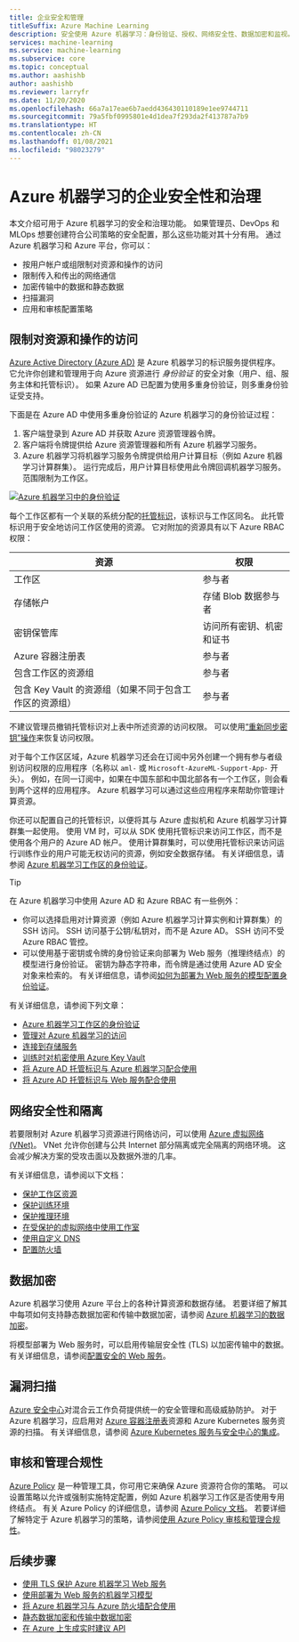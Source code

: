 ```yaml
---
title: 企业安全和管理
titleSuffix: Azure Machine Learning
description: 安全使用 Azure 机器学习：身份验证、授权、网络安全性、数据加密和监视。
services: machine-learning
ms.service: machine-learning
ms.subservice: core
ms.topic: conceptual
ms.author: aashishb
author: aashishb
ms.reviewer: larryfr
ms.date: 11/20/2020
ms.openlocfilehash: 66a7a17eae6b7aedd436430110189e1ee9744711
ms.sourcegitcommit: 79a5fbf0995801e4d1dea7f293da2f413787a7b9
ms.translationtype: HT
ms.contentlocale: zh-CN
ms.lasthandoff: 01/08/2021
ms.locfileid: "98023279"
---
```

# <a name="enterprise-security-and-governance-for-azure-machine-learning"></a>Azure 机器学习的企业安全性和治理

本文介绍可用于 Azure 机器学习的安全和治理功能。 如果管理员、DevOps 和 MLOps 想要创建符合公司策略的安全配置，那么这些功能对其十分有用。 通过 Azure 机器学习和 Azure 平台，你可以：

* 按用户帐户或组限制对资源和操作的访问
* 限制传入和传出的网络通信
* 加密传输中的数据和静态数据
* 扫描漏洞
* 应用和审核配置策略

## <a name="restrict-access-to-resources-and-operations"></a>限制对资源和操作的访问

[Azure Active Directory (Azure AD)](../active-directory/fundamentals/active-directory-whatis.md) 是 Azure 机器学习的标识服务提供程序。 它允许你创建和管理用于向 Azure 资源进行 _身份验证_ 的安全对象（用户、组、服务主体和托管标识）。 如果 Azure AD 已配置为使用多重身份验证，则多重身份验证受支持。

下面是在 Azure AD 中使用多重身份验证的 Azure 机器学习的身份验证过程：

1. 客户端登录到 Azure AD 并获取 Azure 资源管理器令牌。
1. 客户端将令牌提供给 Azure 资源管理器和所有 Azure 机器学习服务。
1. Azure 机器学习将机器学习服务令牌提供给用户计算目标（例如 Azure 机器学习计算群集）。 运行完成后，用户计算目标使用此令牌回调机器学习服务。 范围限制为工作区。

[![Azure 机器学习中的身份验证](media/concept-enterprise-security/authentication.png)](media/concept-enterprise-security/authentication.png#lightbox)

每个工作区都有一个关联的系统分配的[托管标识](../active-directory/managed-identities-azure-resources/overview.md)，该标识与工作区同名。 此托管标识用于安全地访问工作区使用的资源。 它对附加的资源具有以下 Azure RBAC 权限：

| 资源 | 权限 |
| ----- | ----- |
| 工作区 | 参与者 |
| 存储帐户 | 存储 Blob 数据参与者 |
| 密钥保管库 | 访问所有密钥、机密和证书 |
| Azure 容器注册表 | 参与者 |
| 包含工作区的资源组 | 参与者 |
| 包含 Key Vault 的资源组（如果不同于包含工作区的资源组） | 参与者 |

不建议管理员撤销托管标识对上表中所述资源的访问权限。 可以使用[“重新同步密钥”操作](how-to-change-storage-access-key.md)来恢复访问权限。

对于每个工作区区域，Azure 机器学习还会在订阅中另外创建一个拥有参与者级别访问权限的应用程序（名称以 `aml-` 或 `Microsoft-AzureML-Support-App-` 开头）。 例如，在同一订阅中，如果在中国东部和中国北部各有一个工作区，则会看到两个这样的应用程序。 Azure 机器学习可以通过这些应用程序来帮助你管理计算资源。

你还可以配置自己的托管标识，以便将其与 Azure 虚拟机和 Azure 机器学习计算群集一起使用。 使用 VM 时，可以从 SDK 使用托管标识来访问工作区，而不是使用各个用户的 Azure AD 帐户。 使用计算群集时，可以使用托管标识来访问运行训练作业的用户可能无权访问的资源，例如安全数据存储。 有关详细信息，请参阅 [Azure 机器学习工作区的身份验证](how-to-setup-authentication.md)。

> [!TIP]
> 在 Azure 机器学习中使用 Azure AD 和 Azure RBAC 有一些例外：
> * 你可以选择启用对计算资源（例如 Azure 机器学习计算实例和计算群集）的 SSH 访问。 SSH 访问基于公钥/私钥对，而不是 Azure AD。 SSH 访问不受 Azure RBAC 管控。
> * 可以使用基于密钥或令牌的身份验证来向部署为 Web 服务（推理终结点）的模型进行身份验证。 密钥为静态字符串，而令牌是通过使用 Azure AD 安全对象来检索的。 有关详细信息，请参阅[如何为部署为 Web 服务的模型配置身份验证](how-to-authenticate-web-service.md)。

有关详细信息，请参阅下列文章：
* [Azure 机器学习工作区的身份验证](how-to-setup-authentication.md)
* [管理对 Azure 机器学习的访问](how-to-assign-roles.md)
* [连接到存储服务](how-to-access-data.md)
* [训练时对机密使用 Azure Key Vault](how-to-use-secrets-in-runs.md)
* [将 Azure AD 托管标识与 Azure 机器学习配合使用](how-to-use-managed-identities.md)
* [将 Azure AD 托管标识与 Web 服务配合使用](how-to-use-azure-ad-identity.md)

## <a name="network-security-and-isolation"></a>网络安全性和隔离

若要限制对 Azure 机器学习资源进行网络访问，可以使用 [Azure 虚拟网络 (VNet)](../virtual-network/virtual-networks-overview.md)。 VNet 允许你创建与公共 Internet 部分隔离或完全隔离的网络环境。 这会减少解决方案的受攻击面以及数据外泄的几率。

有关详细信息，请参阅以下文档：

* [保护工作区资源](how-to-secure-workspace-vnet.md)
* [保护训练环境](how-to-secure-training-vnet.md)
* [保护推理环境](how-to-secure-inferencing-vnet.md)
* [在受保护的虚拟网络中使用工作室](how-to-enable-studio-virtual-network.md)
* [使用自定义 DNS](how-to-custom-dns.md)
* [配置防火墙](how-to-access-azureml-behind-firewall.md)

<a id="encryption-at-rest"></a><a id="azure-blob-storage"></a>

## <a name="data-encryption"></a>数据加密

Azure 机器学习使用 Azure 平台上的各种计算资源和数据存储。 若要详细了解其中每项如何支持静态数据加密和传输中数据加密，请参阅 [Azure 机器学习的数据加密](concept-data-encryption.md)。

将模型部署为 Web 服务时，可以启用传输层安全性 (TLS) 以加密传输中的数据。 有关详细信息，请参阅[配置安全的 Web 服务](how-to-secure-web-service.md)。

## <a name="vulnerability-scanning"></a>漏洞扫描

[Azure 安全中心](../security-center/security-center-introduction.md)对混合云工作负荷提供统一的安全管理和高级威胁防护。 对于 Azure 机器学习，应启用对 [Azure 容器注册表](../container-registry/container-registry-intro.md)资源和 Azure Kubernetes 服务资源的扫描。 有关详细信息，请参阅 [Azure Kubernetes 服务与安全中心的集成](../security-center/defender-for-kubernetes-introduction.md)。

## <a name="audit-and-manage-compliance"></a>审核和管理合规性

[Azure Policy](../governance/policy/index.yml) 是一种管理工具，你可用它来确保 Azure 资源符合你的策略。 可以设置策略以允许或强制实施特定配置，例如 Azure 机器学习工作区是否使用专用终结点。 有关 Azure Policy 的详细信息，请参阅 [Azure Policy 文档](../governance/policy/overview.md)。 若要详细了解特定于 Azure 机器学习的策略，请参阅[使用 Azure Policy 审核和管理合规性](how-to-integrate-azure-policy.md)。

## <a name="next-steps"></a>后续步骤

* [使用 TLS 保护 Azure 机器学习 Web 服务](how-to-secure-web-service.md)
* [使用部署为 Web 服务的机器学习模型](how-to-consume-web-service.md)
* [将 Azure 机器学习与 Azure 防火墙配合使用](how-to-access-azureml-behind-firewall.md)
* [静态数据加密和传输中数据加密](concept-data-encryption.md)
* [在 Azure 上生成实时建议 API](https://docs.microsoft.com/azure/architecture/reference-architectures/ai/real-time-recommendation)
